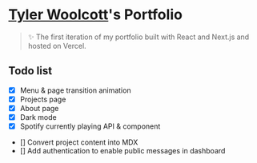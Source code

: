 # [Tyler Woolcott](https://tylerwoolcott.com/)'s Portfolio

> ✨ The first iteration of my portfolio built with React and Next.js and hosted on Vercel.

## Todo list

- [x] Menu & page transition animation
- [x] Projects page
- [x] About page
- [x] Dark mode
- [x] Spotify currently playing API & component
- [] Convert project content into MDX
- [] Add authentication to enable public messages in dashboard

